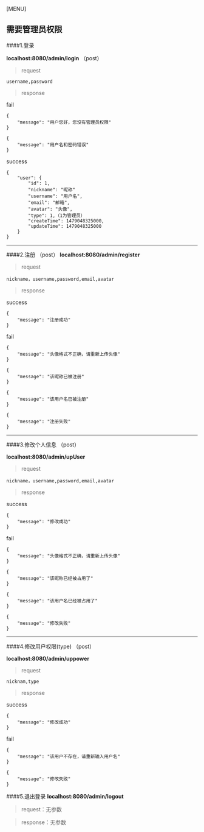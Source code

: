 [MENU]

## 需要管理员权限

####1.登录

**localhost:8080/admin/login**  （post）

> request

```
username,password
```

> response

fail

```
{
    "message": "用户您好，您没有管理员权限"
}

{
    "message": "用户名和密码错误"
}
```

success

```
{
    "user": {
        "id": 1,
        "nickname": "昵称"
        "username": "用户名",
        "email": "邮箱",
        "avatar": "头像",
        "type": 1,（1为管理员）
        "createTime": 1479048325000,
        "updateTime": 1479048325000
    }
}
```

------

####2.注册  （post）
**localhost:8080/admin/register**

> request

```
nickname，username,password,email,avatar
```

> response

success

```
{
    "message": "注册成功"
}
```

fail

```
{
    "message": "头像格式不正确，请重新上传头像"
}

{
    "message": "该昵称已被注册"
}

{
    "message": "该用户名已被注册"
}

{
    "message": "注册失败"
}
```

------

####3.修改个人信息  （post）

**localhost:8080/admin/upUser**



> request

```
nickname，username,password,email,avatar

```

> response

success

```
{
    "message": "修改成功"
}

```

fail

```
{
    "message": "头像格式不正确，请重新上传头像"
}

{
    "message": "该昵称已经被占用了"
}

{
    "message": "该用户名已经被占用了"
}

{
    "message": "修改失败"
}

```

------

####4.修改用户权限(type)  （post）

**localhost:8080/admin/uppower**



> request

```
nicknam,type

```

> response

success

```
{
    "message": "修改成功"
}

```

fail

```
{
    "message": "该用户不存在，请重新输入用户名"
}

{
    "message": "修改失败"
}

```



####5.退出登录
**localhost:8080/admin/logout**

> request：无参数

> response：无参数


